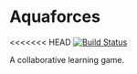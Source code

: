 # Aquaforces

<<<<<<< HEAD
[![Build Status](https://travis-ci.com/jshuaf/Aquaforces.svg?token=1gYp1fjsR5L5eyAD2yEp&branch=master)](https://travis-ci.com/jshuaf/Aquaforces)

A collaborative learning game.